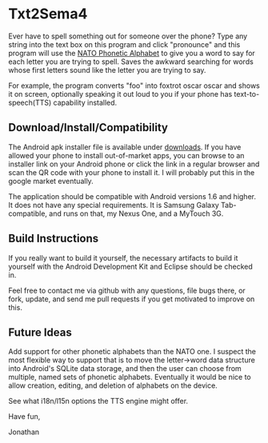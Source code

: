 # Txt2Sema4

Ever have to spell something out for someone over the phone?  Type any string into the text box on this program and click "pronounce" and this program will use the [NATO Phonetic Alphabet](http://en.wikipedia.org/wiki/NATO_phonetic_alphabet) to give you a word to say for each letter you are trying to spell.  Saves the awkward searching for words whose first letters sound like the letter you are trying to say.

For example, the program converts "foo" into foxtrot oscar oscar and shows it on screen, optionally speaking it out loud to you if your phone has text-to-speech(TTS) capability installed.


## Download/Install/Compatibility

The Android apk installer file is available under [downloads](https://github.com/jonathana/txt2sema4/downloads).  If you have allowed your phone to install out-of-market apps, you can browse to an installer link on your Android phone or click the link in a regular browser and scan the QR code with your phone to install it.  I will probably put this in the google market eventually.

The application should be compatible with Android versions 1.6 and higher.  It does not have any special requirements.  It is Samsung Galaxy Tab-compatible, and runs on that, my Nexus One, and a MyTouch 3G.


## Build Instructions

If you really want to build it yourself, the necessary artifacts to build it yourself with the Android Development Kit and Eclipse should be checked in.

Feel free to contact me via github with any questions, file bugs there, or fork, update, and send me pull requests if you get motivated to improve on this.

## Future Ideas

Add support for other phonetic alphabets than the NATO one.  I suspect the most flexible way to support that is to move the letter->word data structure into Android's SQLite data storage, and then the user can choose from multiple, named sets of phonetic alphabets.  Eventually it would be nice to allow creation, editing, and deletion of alphabets on the device.

See what i18n/l15n options the TTS engine might offer.

Have fun,

Jonathan
